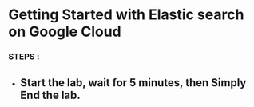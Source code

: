 # Getting Started with Elastic search on Google Cloud

### STEPS :
- ## Start the lab, wait for 5 minutes, then Simply End the lab.